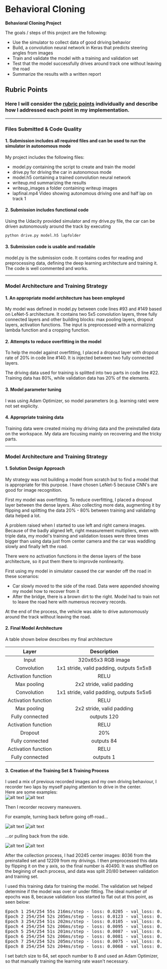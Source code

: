 # **Behavioral Cloning** 

**Behavioral Cloning Project**

The goals / steps of this project are the following:
* Use the simulator to collect data of good driving behavior
* Build, a convolution neural network in Keras that predicts steering angles from images
* Train and validate the model with a training and validation set
* Test that the model successfully drives around track one without leaving the road
* Summarize the results with a written report


[//]: # (Image References)

[center1]: ./writeup_images/center1.jpg "Drive in the center 1"
[center2]: ./writeup_images/center2.jpg "Drive in the center 2"
[recovery1]: ./writeup_images/recovery1.jpg "Recovery starts - dirt 1"
[recovery2]: ./writeup_images/recovery2.jpg "Recovery starts - dirt 2"
[recovery3]: ./writeup_images/recovery3.jpg "Recovery starts - line 1"
[recovery4]: ./writeup_images/recovery4.jpg "Recovery starts - line 2"

## Rubric Points
### Here I will consider the [rubric points](https://review.udacity.com/#!/rubrics/432/view) individually and describe how I addressed each point in my implementation.  

---
### Files Submitted & Code Quality

#### 1. Submission includes all required files and can be used to run the simulator in autonomous mode

My project includes the following files:
* model.py containing the script to create and train the model
* drive.py for driving the car in autonomous mode
* model.h5 containing a trained convolution neural network 
* writeup.md summarizing the results
* writeup_images a folder containing writeup images
* lapfinal.mp4 Video showing autonomous driving one and half lap on track 1

#### 2. Submission includes functional code
Using the Udacity provided simulator and my drive.py file, the car can be driven autonomously around the track by executing 
```sh
python drive.py model.h5 lapfolder
```
#### 3. Submission code is usable and readable
model.py is the submission code. It contains codes for reading and preprocessing data, defining the deep learning architecture and  training it. The code is well commented and works. 

---
### Model Architecture and Training Strategy

#### 1. An appropriate model architecture has been employed

My model was defined in model.py between code lines #93 and #149 based on LeNet-5 architecture. It contains two 5x5 convolution layers, three fully connected layers and other building blocks: max pooling layers, dropout layers, activation functions. The input is preprocessed with a normalizing lambda function and a cropping function.

#### 2. Attempts to reduce overfitting in the model

To help the model against overfitting, I placed a dropout layer with dropout rate of 20% in code line #140. It is injected between two fully connected layers. 

The driving data used for training is splitted into two parts in code line #22. Training data has 80%, while validation data has 20% of the elements.

#### 3. Model parameter tuning

I was using Adam Optimizer, so model parameters (e.g. learning rate) were not set explicity.

#### 4. Appropriate training data

Training data were created mixing my driving data and the preinstalled data on the workspace. My data are focusing mainly on recovering and the tricky parts.

---
### Model Architecture and Training Strategy

#### 1. Solution Design Approach

My strategy was not building a model from scratch but to find a model that is appropriate for this purpose. I have chosen LeNet-5 because CNN's are good for image recognition.

First my model was overfitting. To reduce overfitting, I placed a dropout layer between the dense layers. Also collecting more data, augmenting it by flipping and splitting the data 20% - 80% between training and validating data helped a lot.

A problem raised when I started to use left and right camera images. Because of the badly aligned left, right measurement multipliers, even with triple data, my model's training and validation losses were three times bigger than using data just from center camera and the car was waddling slowly and finally left the road. 

There were no activation functions in the dense layers of the base architecture, so it put them there to improvde nonlinearity.  

First using my model in simulator caused the car wander off the road in these scenarios:
  * Car slowly moved to the side of the road. Data were appended showing my model how to recover from it
  * After the bridge, there is a brown dirt to the right. Model had to train not to leave the road here with numerous recovery records.
  
At the end of the process, the vehicle was able to drive autonomously around the track without leaving the road.

#### 2. Final Model Architecture

A table shown below describes my final architecture 

|Layer|Description|
|:---:|:---------:|
|Input|320x65x3 RGB image|
|Convolution|1x1 stride, valid padding, outputs 5x5x8|
|Activation function|RELU|
|Max pooling|2x2 stride, valid padding|
|Convolution|1x1 stride, valid padding, outputs 5x5x6|
|Activation function|RELU|
|Max pooling|2x2 stride, valid padding|
|Fully connected|outputs 120|
|Activation function|RELU|
|Dropout|20%|
|Fully connected|outputs 84|
|Activation function|RELU|
|Fully connected|outputs 1|

#### 3. Creation of the Training Set & Training Process

I used a mix of previous recorded images and my own driving behaviour, I recorder two laps by myself paying attention to drive in the center. <br/> 
Here are some examples:<br/>
![alt text][center1]
![alt text][center2]

Then I recorder recovery maneuvers. 

For example, turning back before going off-road...

![alt text][recovery1]
![alt text][recovery2]

...or pulling back from the side.

![alt text][recovery3]
![alt text][recovery4]


After the collection process, I had 20245 center images: 8036 from the preinstalled set and 12209 from my drivings. 
I then preprocessed this data by flipping it on the y axis, so the final number is 
40490. It was shuffled on the begining of each process, and data was split 20/80 between validation and training set.

I used this training data for training the model. The validation set helped determine if the model was over or under fitting. The ideal number of epochs was 8, because validation loss started to flat out at this point, as seen below:

<pre>
Epoch 1 254/254 55s 216ms/step - loss: 0.0205 - val_loss: 0.0140
Epoch 2 254/254 52s 205ms/step - loss: 0.0123 - val_loss: 0.0127
Epoch 3 254/254 51s 202ms/step - loss: 0.0105 - val_loss: 0.0109
Epoch 4 254/254 52s 206ms/step - loss: 0.0095 - val_loss: 0.0111
Epoch 5 254/254 51s 201ms/step - loss: 0.0087 - val_loss: 0.0098
Epoch 6 254/254 52s 206ms/step - loss: 0.0081 - val_loss: 0.0096
Epoch 7 254/254 52s 205ms/step - loss: 0.0075 - val_loss: 0.0092
Epoch 8 254/254 52s 204ms/step - loss: 0.0068 - val_loss: 0.0092
</pre>

I set batch size to 64, set epoch number to 8 and used an Adam Optimizer, so that manually training the learning rate wasn't necessary.
